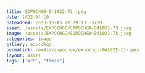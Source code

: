 ```yaml
---
title: EXPOCHGO-041022-73.jpeg
date: 2022-04-10
dateadded: 2023-10-05 21:29:13 -0700
asset: /assets/EXPOCHGO/EXPOCHGO-041022-73.jpeg
image: /assets/EXPOCHGO/EXPOCHGO-041022-73.jpeg
categories: image
gallery: expochgo
permalink: /media/expochgo/expochgo-041022-73-jpeg
layout: asset
tags: ["art", "times"]
--- 
```

